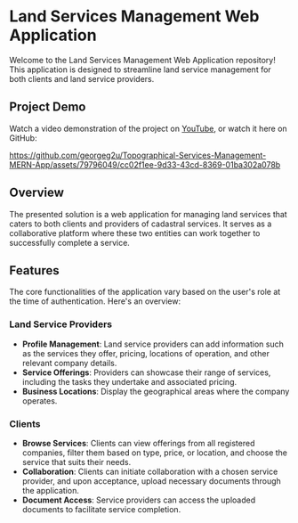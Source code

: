 # Land Services Management Web Application

Welcome to the Land Services Management Web Application repository! This application is designed to streamline land service management for both clients and land service providers.

## Project Demo

Watch a video demonstration of the project on [YouTube](https://www.youtube.com/watch?v=hXNFyOkxqkI), or watch it here on GitHub:

https://github.com/georgeg2u/Topographical-Services-Management-MERN-App/assets/79796049/cc02f1ee-9d33-43cd-8369-01ba302a078b

## Overview

The presented solution is a web application for managing land services that caters to both clients and providers of cadastral services. It serves as a collaborative platform where these two entities can work together to successfully complete a service.

## Features

The core functionalities of the application vary based on the user's role at the time of authentication. Here's an overview:

### Land Service Providers

- **Profile Management**: Land service providers can add information such as the services they offer, pricing, locations of operation, and other relevant company details.
- **Service Offerings**: Providers can showcase their range of services, including the tasks they undertake and associated pricing.
- **Business Locations**: Display the geographical areas where the company operates.

### Clients

- **Browse Services**: Clients can view offerings from all registered companies, filter them based on type, price, or location, and choose the service that suits their needs.
- **Collaboration**: Clients can initiate collaboration with a chosen service provider, and upon acceptance, upload necessary documents through the application.
- **Document Access**: Service providers can access the uploaded documents to facilitate service completion.



